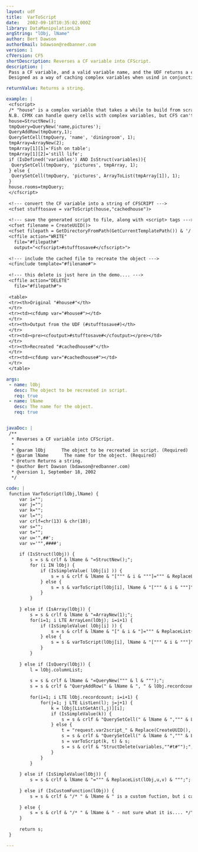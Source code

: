 ```yaml
---
layout: udf
title:  VarToScript
date:   2002-09-18T10:35:02.000Z
library: DataManipulationLib
argString: "lObj, lName"
author: Bert Dawson
authorEmail: bdawson@redbanner.com
version: 1
cfVersion: CF5
shortDescription: Reverses a CF variable into CFScript.
description: |
 Pass a CF variable, and a valid variable name, and the UDF returns a chunk of CFscript that will, when run, recreate the original var as a variable with the name passed as the second argument.
 Designed as a way of caching complex variables when usind in conjunction with CFfile (or similar).

returnValue: Returns a string.

example: |
 <cfscript>
 /* "house" is a complex variable that takes a while to build from scratch, but for this demo i'll hard code it.
 N.B. CFMX can handle query cells with complex variables, but CF5 can't, hence the check on the variables scope... */
 house=StructNew();
 tmpQuery=QueryNew('name,pictures');
 QueryAddRow(tmpQuery,1);
 QuerySetCell(tmpQuery, 'name', 'diningroom', 1);
 tmpArray=ArrayNew(2);
 tmpArray[1][1]='Fish on table';
 tmpArray[1][2]='still life';
 if (IsDefined('variables') AND IsStruct(variables)){
  QuerySetCell(tmpQuery, 'pictures', tmpArray, 1);
 } else {
  QuerySetCell(tmpQuery, 'pictures', ArrayToList(tmpArray[1]), 1);
 }
 house.rooms=tmpQuery;
 </cfscript>
 
 <!--- convert the CF variable into a string of CFSCRIPT --->
 <cfset stufftosave = varToScript(house,"cachedhouse")>
 
 <!--- save the generated script to file, along with <script> tags --->
 <cfset filename = CreateUUID()>
 <cfset filepath = GetDirectoryFromPath(GetCurrentTemplatePath()) & '/' & filename>
 <cffile action="WRITE"
   file="#filepath#"
   output="<cfscript>#stufftosave#</cfscript>">
 
 <!--- include the cached file to recreate the object --->
 <cfinclude template="#filename#">
 
 <!--- this delete is just here in the demo.... --->
 <cffile action="DELETE"
   file="#filepath#"> 
 
 <table>
 <tr><th>Original "#house#"</th>
 </tr>
 <tr><td><cfdump var="#house#"></td>
 </tr>
 <tr><th>Output from the UDF (#stufftosave#)</th>
 </tr>
 <tr><td><pre><cfoutput>#stufftosave#</cfoutput></pre></td>
 </tr>
 <tr><th>Recreated "#cachedhouse#"</th>
 </tr>
 <tr><td><cfdump var="#cachedhouse#"></td>
 </tr>
 </table>

args:
 - name: lObj
   desc: The object to be recreated in script.
   req: true
 - name: lName
   desc: The name for the object.
   req: true


javaDoc: |
 /**
  * Reverses a CF variable into CFScript.
  * 
  * @param lObj      The object to be recreated in script. (Required)
  * @param lName      The name for the object. (Required)
  * @return Returns a string. 
  * @author Bert Dawson (bdawson@redbanner.com) 
  * @version 1, September 18, 2002 
  */

code: |
 function VarToScript(lObj,lName) {
     var i="";
     var j="";
     var k="";
     var l="";
     var crlf=chr(13) & chr(10);
     var s="";
     var t="";
     var u='",##';
     var v='"",####';
 
     if (IsStruct(lObj)) {
         s = s & crlf & lName & "=StructNew();";
         for (i IN lObj) {
             if (IsSimpleValue( lObj[i] )) {
                 s = s & crlf & lName & "[""" & i & """]=""" & ReplaceList(lObj[i],u,v) & """;";
             } else {
                 s = s & varToScript(lObj[i], lName & "[""" & i & """]");
             }
         }
 
     } else if (IsArray(lObj)) {
         s = s & crlf & lName & "=ArrayNew(1);";
         for(i=1; i LTE ArrayLen(lObj); i=i+1) {
             if (IsSimpleValue( lObj[i] )) {
                 s = s & crlf & lName & "[" & i & "]=""" & ReplaceList(lObj[i],u,v) & """;";
             } else {
                 s = s & varToScript(lObj[i], lName & "[""" & i & """]");
             }
         }
 
     } else if (IsQuery(lObj)) {
         l = lObj.columnList;
 
         s = s & crlf & lName & "=QueryNew(""" & l & """);";
         s = s & crlf & "QueryAddRow(" & lName & ", " & lObj.recordcount & ");";
 
         for(i=1; i LTE lObj.recordcount; i=i+1) {
             for(j=1; j LTE ListLen(l); j=j+1) {
                 k = lObj[ListGetAt(l,j)][i];
                 if (IsSimpleValue(k)) {
                     s = s & crlf & "QuerySetCell(" & lName & ",""" & ListGetAt(l,j) & """, """ & ReplaceList(k,u,v) & """," & i & ");";
                 } else {
                     t = "request.var2script_" & Replace(CreateUUID(),'-','_','all');
                     s = s & crlf & "QuerySetCell(" & lName & ",""" & ListGetAt(l,j) & """, " & t & "," & i & ");";
                     s = varToScript(k, t) & s;
                     s = s & crlf & "StructDelete(variables,""#t#"");";
                 }
             }
         }
 
     } else if (IsSimpleValue(lObj)) {
         s = s & crlf & lName & "=""" & ReplaceList(lObj,u,v) & """;";
 
     } else if (IsCustomFunction(lObj)) {
         s = s & crlf & "/* " & lName & " is a custom fuction, but i can't cfscript it */";
 
     } else {
         s = s & crlf & "/* " & lName & " - not sure what it is.... */";
     }
 
     return s;
 }

---
```


